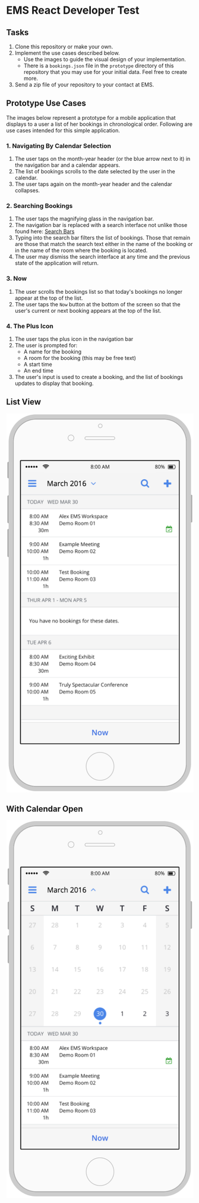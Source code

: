 
# EMS React Developer Test

## Tasks

1. Clone this repository or make your own.
1. Implement the use cases described below.
    - Use the images to guide the visual design of your implementation.
    - There is a `bookings.json` file in the `prototype` directory of this repository that you may use for your initial data.  Feel free to create more.
1. Send a zip file of your repository to your contact at EMS.

## Prototype Use Cases

The images below represent a prototype for a mobile application that displays to a user a list of her bookings in chronological order.  Following are use cases intended for this simple application.

### 1. Navigating By Calendar Selection

1. The user taps on the month-year header (or the blue arrow next to it) in the navigation bar and a calendar appears.
1. The list of bookings scrolls to the date selected by the user in the calendar.
1. The user taps again on the month-year header and the calendar collapses. 

### 2. Searching Bookings

1. The user taps the magnifying glass in the navigation bar.
1. The navigation bar is replaced with a search interface not unlike those found here: [Search Bars](https://developer.apple.com/ios/human-interface-guidelines/ui-bars/search-bars/)
1. Typing into the search bar filters the list of bookings.  Those that remain are those that match the search text either in the name of the booking or in the name of the room where the booking is located.
1. The user may dismiss the search interface at any time and the previous state of the application will return.

### 3. Now

1. The user scrolls the bookings list so that today's bookings no longer appear at the top of the list.
1. The user taps the `Now` button at the bottom of the screen so that the user's current or next booking appears at the top of the list.

### 4. The Plus Icon

1. The user taps the plus icon in the navigation bar
2. The user is prompted for:
    - A name for the booking
    - A room for the booking (this may be free text)
    - A start time
    - An end time
3. The user's input is used to create a booking, and the list of bookings updates to display that booking.

## List View

![ListView](prototype/ss.png)

## With Calendar Open

![CalendarView](prototype/calendar.png)
